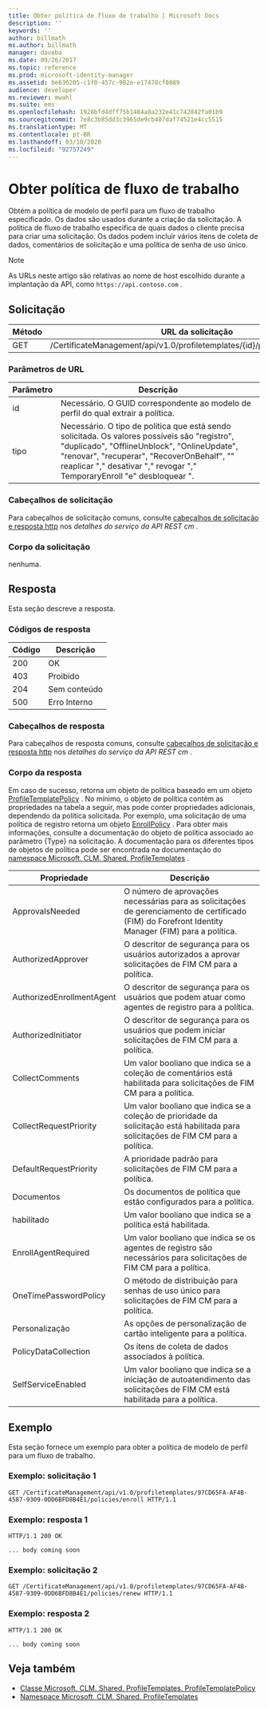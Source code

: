 ```yaml
---
title: Obter política de fluxo de trabalho | Microsoft Docs
description: ''
keywords: ''
author: billmath
ms.author: billmath
manager: daveba
ms.date: 09/26/2017
ms.topic: reference
ms.prod: microsoft-identity-manager
ms.assetid: be636205-c1f0-457c-982e-e17478cf0889
audience: developer
ms.reviewer: mwahl
ms.suite: ems
ms.openlocfilehash: 1928bfd4dff75b1484a8a232e41c742842fa01b9
ms.sourcegitcommit: 7e8c3b85dd3c3965de9cb407daf74521e4cc5515
ms.translationtype: MT
ms.contentlocale: pt-BR
ms.lasthandoff: 03/10/2020
ms.locfileid: "92757249"
---
```

# <a name="get-workflow-policy"></a>Obter política de fluxo de trabalho
Obtém a política de modelo de perfil para um fluxo de trabalho especificado. Os dados são usados durante a criação da solicitação. A política de fluxo de trabalho especifica de quais dados o cliente precisa para criar uma solicitação. Os dados podem incluir vários itens de coleta de dados, comentários de solicitação e uma política de senha de uso único.

>[!NOTE]
>As URLs neste artigo são relativas ao nome de host escolhido durante a implantação da API, como `https://api.contoso.com` .

## <a name="request"></a>Solicitação

Método  |URL da solicitação  
---------|---------
GET     |/CertificateManagement/api/v1.0/profiletemplates/{id}/policy/workflow/{type}

### <a name="url-parameters"></a>Parâmetros de URL

Parâmetro| Descrição
--------|-------------
id| Necessário. O GUID correspondente ao modelo de perfil do qual extrair a política.
tipo| Necessário. O tipo de política que está sendo solicitada. Os valores possíveis são "registro", "duplicado", "OfflineUnblock", "OnlineUpdate", "renovar", "recuperar", "RecoverOnBehalf", "" reaplicar "," desativar "," revogar "," TemporaryEnroll "e" desbloquear ".

### <a name="request-headers"></a>Cabeçalhos de solicitação
Para cabeçalhos de solicitação comuns, consulte [cabeçalhos de solicitação e resposta http](certificate-management-rest-api-service-details.md#http-request-and-response-headers) nos *detalhes do serviço da API REST cm* .

### <a name="request-body"></a>Corpo da solicitação
nenhuma.

## <a name="response"></a>Resposta
Esta seção descreve a resposta.

### <a name="response-codes"></a>Códigos de resposta

Código  |Descrição  
---------|---------
200 | OK
403 | Proibido
204 | Sem conteúdo
500 | Erro Interno

### <a name="response-headers"></a>Cabeçalhos de resposta
Para cabeçalhos de resposta comuns, consulte [cabeçalhos de solicitação e resposta http](certificate-management-rest-api-service-details.md#http-request-and-response-headers) nos *detalhes do serviço da API REST cm* .

### <a name="response-body"></a>Corpo da resposta
Em caso de sucesso, retorna um objeto de política baseado em um objeto [ProfileTemplatePolicy](https://msdn.microsoft.com/library/windows/desktop/microsoft.clm.shared.profiletemplates.profiletemplatepolicy.aspx) . No mínimo, o objeto de política contém as propriedades na tabela a seguir, mas pode conter propriedades adicionais, dependendo da política solicitada. Por exemplo, uma solicitação de uma política de registro retorna um objeto [EnrollPolicy](https://msdn.microsoft.com/library/windows/desktop/microsoft.clm.shared.profiletemplates.enrollpolicy.aspx) . Para obter mais informações, consulte a documentação do objeto de política associado ao parâmetro {Type} na solicitação. A documentação para os diferentes tipos de objetos de política pode ser encontrada na documentação do [namespace Microsoft. CLM. Shared. ProfileTemplates](https://msdn.microsoft.com/library/windows/desktop/microsoft.clm.shared.profiletemplates.aspx) .

Propriedade | Descrição
---------|------------
ApprovalsNeeded | O número de aprovações necessárias para as solicitações de gerenciamento de certificado (FIM) do Forefront Identity Manager (FIM) para a política.
AuthorizedApprover | O descritor de segurança para os usuários autorizados a aprovar solicitações de FIM CM para a política.
AuthorizedEnrollmentAgent | O descritor de segurança para os usuários que podem atuar como agentes de registro para a política.
AuthorizedInitiator | O descritor de segurança para os usuários que podem iniciar solicitações de FIM CM para a política.
CollectComments | Um valor booliano que indica se a coleção de comentários está habilitada para solicitações de FIM CM para a política.
CollectRequestPriority | Um valor booliano que indica se a coleção de prioridade da solicitação está habilitada para solicitações de FIM CM para a política.
DefaultRequestPriority | A prioridade padrão para solicitações de FIM CM para a política.
Documentos | Os documentos de política que estão configurados para a política.
habilitado | Um valor booliano que indica se a política está habilitada.
EnrollAgentRequired | Um valor booliano que indica se os agentes de registro são necessários para solicitações de FIM CM para a política.
OneTimePasswordPolicy | O método de distribuição para senhas de uso único para solicitações de FIM CM para a política.
Personalização | As opções de personalização de cartão inteligente para a política.
PolicyDataCollection | Os itens de coleta de dados associados à política.
SelfServiceEnabled | Um valor booliano que indica se a iniciação de autoatendimento das solicitações de FIM CM está habilitada para a política.

## <a name="example"></a>Exemplo
Esta seção fornece um exemplo para obter a política de modelo de perfil para um fluxo de trabalho. 

### <a name="example-request-1"></a>Exemplo: solicitação 1

```
GET /CertificateManagement/api/v1.0/profiletemplates/97CD65FA-AF4B-4587-9309-0DD6BFD8B4E1/policies/enroll HTTP/1.1
```

### <a name="example-response-1"></a>Exemplo: resposta 1

```
HTTP/1.1 200 OK

... body coming soon
```       

### <a name="example-request-2"></a>Exemplo: solicitação 2

```
GET /CertificateManagement/api/v1.0/profiletemplates/97CD65FA-AF4B-4587-9309-0DD6BFD8B4E1/policies/renew HTTP/1.1
```

### <a name="example-response-2"></a>Exemplo: resposta 2

```
HTTP/1.1 200 OK

... body coming soon
```       

## <a name="see-also"></a>Veja também

- [Classe Microsoft. CLM. Shared. ProfileTemplates. ProfileTemplatePolicy](https://msdn.microsoft.com/library/windows/desktop/microsoft.clm.shared.profiletemplates.profiletemplatepolicy.aspx)
- [Namespace Microsoft. CLM. Shared. ProfileTemplates](https://msdn.microsoft.com/library/windows/desktop/microsoft.clm.shared.profiletemplates.aspx)
